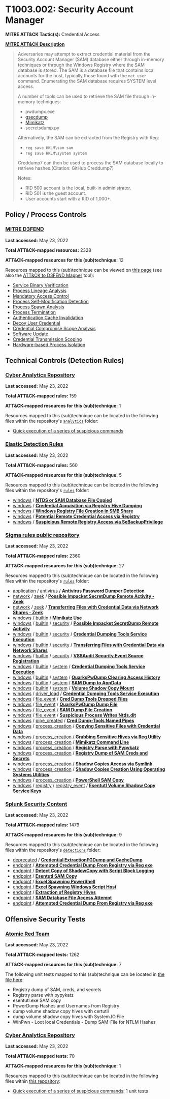 # T1003.002: Security Account Manager
**MITRE ATT&CK Tactic(s):** Credential Access

**[MITRE ATT&CK Description](https://attack.mitre.org/techniques/T1003/002)**
<blockquote>Adversaries may attempt to extract credential material from the Security Account Manager (SAM) database either through in-memory techniques or through the Windows Registry where the SAM database is stored. The SAM is a database file that contains local accounts for the host, typically those found with the <code>net user</code> command. Enumerating the SAM database requires SYSTEM level access.

A number of tools can be used to retrieve the SAM file through in-memory techniques:

* pwdumpx.exe
* [gsecdump](https://attack.mitre.org/software/S0008)
* [Mimikatz](https://attack.mitre.org/software/S0002)
* secretsdump.py

Alternatively, the SAM can be extracted from the Registry with Reg:

* <code>reg save HKLM\sam sam</code>
* <code>reg save HKLM\system system</code>

Creddump7 can then be used to process the SAM database locally to retrieve hashes.(Citation: GitHub Creddump7)

Notes: 
* RID 500 account is the local, built-in administrator.
* RID 501 is the guest account.
* User accounts start with a RID of 1,000+.
</blockquote>

## Policy / Process Controls
### [MITRE D3FEND](https://d3fend.mitre.org/)
**Last accessed:** May 23, 2022

**Total ATT&CK-mapped resources:** 2328

**ATT&CK-mapped resources for this (sub)technique:** 12

Resources mapped to this (sub)technique can be viewed on [this page](https://d3fend.mitre.org/) (see also the [ATT&CK to D3FEND Mapper](https://d3fend.mitre.org/tools/attack-mapper) tool):

* [Service Binary Verification](https://d3fend.mitre.org/technique/d3f:ServiceBinaryVerification)
* [Process Lineage Analysis](https://d3fend.mitre.org/technique/d3f:ProcessLineageAnalysis)
* [Mandatory Access Control](https://d3fend.mitre.org/technique/d3f:MandatoryAccessControl)
* [Process Self-Modification Detection](https://d3fend.mitre.org/technique/d3f:ProcessSelf-ModificationDetection)
* [Process Spawn Analysis](https://d3fend.mitre.org/technique/d3f:ProcessSpawnAnalysis)
* [Process Termination](https://d3fend.mitre.org/technique/d3f:ProcessTermination)
* [Authentication Cache Invalidation](https://d3fend.mitre.org/technique/d3f:AuthenticationCacheInvalidation)
* [Decoy User Credential](https://d3fend.mitre.org/technique/d3f:DecoyUserCredential)
* [Credential Compromise Scope Analysis](https://d3fend.mitre.org/technique/d3f:CredentialCompromiseScopeAnalysis)
* [Software Update](https://d3fend.mitre.org/technique/d3f:SoftwareUpdate)
* [Credential Transmission Scoping](https://d3fend.mitre.org/technique/d3f:CredentialTransmissionScoping)
* [Hardware-based Process Isolation](https://d3fend.mitre.org/technique/d3f:Hardware-basedProcessIsolation)

## Technical Controls (Detection Rules)
### [Cyber Analytics Repository](https://car.mitre.org)
**Last accessed:** May 23, 2022

**Total ATT&CK-mapped rules:** 159

**ATT&CK-mapped resources for this (sub)technique:** 1

Resources mapped to this (sub)technique can be located in the following files within the repository's <code>[analytics](https://github.com/mitre-attack/car/blob/master/analytics)</code> folder:

* [Quick execution of a series of suspicious commands](https://github.com/mitre-attack/car/tree/master/analytics/CAR-2013-04-002.yaml)

### [Elastic Detection Rules](https://github.com/elastic/detection-rules)
**Last accessed:** May 23, 2022

**Total ATT&CK-mapped rules:** 560

**ATT&CK-mapped resources for this (sub)technique:** 5

Resources mapped to this (sub)technique can be located in the following files within the repository's <code>[rules](https://github.com/elastic/detection-rules/tree/main/rules)</code> folder:

* [windows](https://github.com/elastic/detection-rules/tree/main/rules/windows/) / **[NTDS or SAM Database File Copied](https://github.com/elastic/detection-rules/blob/main/rules/windows/credential_access_copy_ntds_sam_volshadowcp_cmdline.toml)**
* [windows](https://github.com/elastic/detection-rules/tree/main/rules/windows/) / **[Credential Acquisition via Registry Hive Dumping](https://github.com/elastic/detection-rules/blob/main/rules/windows/credential_access_dump_registry_hives.toml)**
* [windows](https://github.com/elastic/detection-rules/tree/main/rules/windows/) / **[Windows Registry File Creation in SMB Share](https://github.com/elastic/detection-rules/blob/main/rules/windows/credential_access_moving_registry_hive_via_smb.toml)**
* [windows](https://github.com/elastic/detection-rules/tree/main/rules/windows/) / **[Potential Remote Credential Access via Registry](https://github.com/elastic/detection-rules/blob/main/rules/windows/credential_access_remote_sam_secretsdump.toml)**
* [windows](https://github.com/elastic/detection-rules/tree/main/rules/windows/) / **[Suspicious Remote Registry Access via SeBackupPrivilege](https://github.com/elastic/detection-rules/blob/main/rules/windows/credential_access_suspicious_winreg_access_via_sebackup_priv.toml)**

### [Sigma rules public repository](https://github.com/SigmaHQ/sigma)
**Last accessed:** May 23, 2022

**Total ATT&CK-mapped rules:** 2360

**ATT&CK-mapped resources for this (sub)technique:** 27

Resources mapped to this (sub)technique can be located in the following files within the repository's <code>[rules](https://github.com/SigmaHQ/sigma/tree/master/rules)</code> folder:

* [application](https://github.com/SigmaHQ/sigma/tree/master/rules/application/) / [antivirus](https://github.com/SigmaHQ/sigma/tree/master/rules/application/antivirus/) / **[Antivirus Password Dumper Detection](https://github.com/SigmaHQ/sigma/blob/master/rules/application/antivirus/av_password_dumper.yml)**
* [network](https://github.com/SigmaHQ/sigma/tree/master/rules/network/) / [zeek](https://github.com/SigmaHQ/sigma/tree/master/rules/network/zeek/) / **[Possible Impacket SecretDump Remote Activity - Zeek](https://github.com/SigmaHQ/sigma/blob/master/rules/network/zeek/zeek_smb_converted_win_impacket_secretdump.yml)**
* [network](https://github.com/SigmaHQ/sigma/tree/master/rules/network/) / [zeek](https://github.com/SigmaHQ/sigma/tree/master/rules/network/zeek/) / **[Transferring Files with Credential Data via Network Shares - Zeek](https://github.com/SigmaHQ/sigma/blob/master/rules/network/zeek/zeek_smb_converted_win_transferring_files_with_credential_data.yml)**
* [windows](https://github.com/SigmaHQ/sigma/tree/master/rules/windows/) / [builtin](https://github.com/SigmaHQ/sigma/tree/master/rules/windows/builtin/) / **[Mimikatz Use](https://github.com/SigmaHQ/sigma/blob/master/rules/windows/builtin/win_alert_mimikatz_keywords.yml)**
* [windows](https://github.com/SigmaHQ/sigma/tree/master/rules/windows/) / [builtin](https://github.com/SigmaHQ/sigma/tree/master/rules/windows/builtin/) / [security](https://github.com/SigmaHQ/sigma/tree/master/rules/windows/builtin/security/) / **[Possible Impacket SecretDump Remote Activity](https://github.com/SigmaHQ/sigma/blob/master/rules/windows/builtin/security/win_impacket_secretdump.yml)**
* [windows](https://github.com/SigmaHQ/sigma/tree/master/rules/windows/) / [builtin](https://github.com/SigmaHQ/sigma/tree/master/rules/windows/builtin/) / [security](https://github.com/SigmaHQ/sigma/tree/master/rules/windows/builtin/security/) / **[Credential Dumping Tools Service Execution](https://github.com/SigmaHQ/sigma/blob/master/rules/windows/builtin/security/win_security_mal_creddumper.yml)**
* [windows](https://github.com/SigmaHQ/sigma/tree/master/rules/windows/) / [builtin](https://github.com/SigmaHQ/sigma/tree/master/rules/windows/builtin/) / [security](https://github.com/SigmaHQ/sigma/tree/master/rules/windows/builtin/security/) / **[Transferring Files with Credential Data via Network Shares](https://github.com/SigmaHQ/sigma/blob/master/rules/windows/builtin/security/win_transferring_files_with_credential_data_via_network_shares.yml)**
* [windows](https://github.com/SigmaHQ/sigma/tree/master/rules/windows/) / [builtin](https://github.com/SigmaHQ/sigma/tree/master/rules/windows/builtin/) / [security](https://github.com/SigmaHQ/sigma/tree/master/rules/windows/builtin/security/) / **[VSSAudit Security Event Source Registration](https://github.com/SigmaHQ/sigma/blob/master/rules/windows/builtin/security/win_vssaudit_secevent_source_registration.yml)**
* [windows](https://github.com/SigmaHQ/sigma/tree/master/rules/windows/) / [builtin](https://github.com/SigmaHQ/sigma/tree/master/rules/windows/builtin/) / [system](https://github.com/SigmaHQ/sigma/tree/master/rules/windows/builtin/system/) / **[Credential Dumping Tools Service Execution](https://github.com/SigmaHQ/sigma/blob/master/rules/windows/builtin/system/win_mal_creddumper.yml)**
* [windows](https://github.com/SigmaHQ/sigma/tree/master/rules/windows/) / [builtin](https://github.com/SigmaHQ/sigma/tree/master/rules/windows/builtin/) / [system](https://github.com/SigmaHQ/sigma/tree/master/rules/windows/builtin/system/) / **[QuarksPwDump Clearing Access History](https://github.com/SigmaHQ/sigma/blob/master/rules/windows/builtin/system/win_quarkspwdump_clearing_hive_access_history.yml)**
* [windows](https://github.com/SigmaHQ/sigma/tree/master/rules/windows/) / [builtin](https://github.com/SigmaHQ/sigma/tree/master/rules/windows/builtin/) / [system](https://github.com/SigmaHQ/sigma/tree/master/rules/windows/builtin/system/) / **[SAM Dump to AppData](https://github.com/SigmaHQ/sigma/blob/master/rules/windows/builtin/system/win_susp_sam_dump.yml)**
* [windows](https://github.com/SigmaHQ/sigma/tree/master/rules/windows/) / [builtin](https://github.com/SigmaHQ/sigma/tree/master/rules/windows/builtin/) / [system](https://github.com/SigmaHQ/sigma/tree/master/rules/windows/builtin/system/) / **[Volume Shadow Copy Mount](https://github.com/SigmaHQ/sigma/blob/master/rules/windows/builtin/system/win_volume_shadow_copy_mount.yml)**
* [windows](https://github.com/SigmaHQ/sigma/tree/master/rules/windows/) / [driver_load](https://github.com/SigmaHQ/sigma/tree/master/rules/windows/driver_load/) / **[Credential Dumping Tools Service Execution](https://github.com/SigmaHQ/sigma/blob/master/rules/windows/driver_load/driver_load_mal_creddumper.yml)**
* [windows](https://github.com/SigmaHQ/sigma/tree/master/rules/windows/) / [file_event](https://github.com/SigmaHQ/sigma/tree/master/rules/windows/file_event/) / **[Cred Dump Tools Dropped Files](https://github.com/SigmaHQ/sigma/blob/master/rules/windows/file_event/file_event_win_cred_dump_tools_dropped_files.yml)**
* [windows](https://github.com/SigmaHQ/sigma/tree/master/rules/windows/) / [file_event](https://github.com/SigmaHQ/sigma/tree/master/rules/windows/file_event/) / **[QuarksPwDump Dump File](https://github.com/SigmaHQ/sigma/blob/master/rules/windows/file_event/file_event_win_quarkspw_filedump.yml)**
* [windows](https://github.com/SigmaHQ/sigma/tree/master/rules/windows/) / [file_event](https://github.com/SigmaHQ/sigma/tree/master/rules/windows/file_event/) / **[SAM Dump File Creation](https://github.com/SigmaHQ/sigma/blob/master/rules/windows/file_event/file_event_win_sam_dump.yml)**
* [windows](https://github.com/SigmaHQ/sigma/tree/master/rules/windows/) / [file_event](https://github.com/SigmaHQ/sigma/tree/master/rules/windows/file_event/) / **[Suspicious Process Writes Ntds.dit](https://github.com/SigmaHQ/sigma/blob/master/rules/windows/file_event/file_event_win_susp_ntds_dit.yml)**
* [windows](https://github.com/SigmaHQ/sigma/tree/master/rules/windows/) / [pipe_created](https://github.com/SigmaHQ/sigma/tree/master/rules/windows/pipe_created/) / **[Cred Dump-Tools Named Pipes](https://github.com/SigmaHQ/sigma/blob/master/rules/windows/pipe_created/pipe_created_cred_dump_tools_named_pipes.yml)**
* [windows](https://github.com/SigmaHQ/sigma/tree/master/rules/windows/) / [process_creation](https://github.com/SigmaHQ/sigma/tree/master/rules/windows/process_creation/) / **[Copying Sensitive Files with Credential Data](https://github.com/SigmaHQ/sigma/blob/master/rules/windows/process_creation/proc_creation_win_copying_sensitive_files_with_credential_data.yml)**
* [windows](https://github.com/SigmaHQ/sigma/tree/master/rules/windows/) / [process_creation](https://github.com/SigmaHQ/sigma/tree/master/rules/windows/process_creation/) / **[Grabbing Sensitive Hives via Reg Utility](https://github.com/SigmaHQ/sigma/blob/master/rules/windows/process_creation/proc_creation_win_grabbing_sensitive_hives_via_reg.yml)**
* [windows](https://github.com/SigmaHQ/sigma/tree/master/rules/windows/) / [process_creation](https://github.com/SigmaHQ/sigma/tree/master/rules/windows/process_creation/) / **[Mimikatz Command Line](https://github.com/SigmaHQ/sigma/blob/master/rules/windows/process_creation/proc_creation_win_mimikatz_command_line.yml)**
* [windows](https://github.com/SigmaHQ/sigma/tree/master/rules/windows/) / [process_creation](https://github.com/SigmaHQ/sigma/tree/master/rules/windows/process_creation/) / **[Registry Parse with Pypykatz](https://github.com/SigmaHQ/sigma/blob/master/rules/windows/process_creation/proc_creation_win_pypykatz.yml)**
* [windows](https://github.com/SigmaHQ/sigma/tree/master/rules/windows/) / [process_creation](https://github.com/SigmaHQ/sigma/tree/master/rules/windows/process_creation/) / **[Registry Dump of SAM Creds and Secrets](https://github.com/SigmaHQ/sigma/blob/master/rules/windows/process_creation/proc_creation_win_reg_dump_sam.yml)**
* [windows](https://github.com/SigmaHQ/sigma/tree/master/rules/windows/) / [process_creation](https://github.com/SigmaHQ/sigma/tree/master/rules/windows/process_creation/) / **[Shadow Copies Access via Symlink](https://github.com/SigmaHQ/sigma/blob/master/rules/windows/process_creation/proc_creation_win_shadow_copies_access_symlink.yml)**
* [windows](https://github.com/SigmaHQ/sigma/tree/master/rules/windows/) / [process_creation](https://github.com/SigmaHQ/sigma/tree/master/rules/windows/process_creation/) / **[Shadow Copies Creation Using Operating Systems Utilities](https://github.com/SigmaHQ/sigma/blob/master/rules/windows/process_creation/proc_creation_win_shadow_copies_creation.yml)**
* [windows](https://github.com/SigmaHQ/sigma/tree/master/rules/windows/) / [process_creation](https://github.com/SigmaHQ/sigma/tree/master/rules/windows/process_creation/) / **[PowerShell SAM Copy](https://github.com/SigmaHQ/sigma/blob/master/rules/windows/process_creation/proc_creation_win_susp_powershell_sam_access.yml)**
* [windows](https://github.com/SigmaHQ/sigma/tree/master/rules/windows/) / [registry](https://github.com/SigmaHQ/sigma/tree/master/rules/windows/registry/) / [registry_event](https://github.com/SigmaHQ/sigma/tree/master/rules/windows/registry/registry_event/) / **[Esentutl Volume Shadow Copy Service Keys](https://github.com/SigmaHQ/sigma/blob/master/rules/windows/registry/registry_event/registry_event_esentutl_volume_shadow_copy_service_keys.yml)**

### [Splunk Security Content](https://github.com/splunk/security_content)
**Last accessed:** May 23, 2022

**Total ATT&CK-mapped rules:** 1479

**ATT&CK-mapped resources for this (sub)technique:** 9

Resources mapped to this (sub)technique can be located in the following files within the repository's <code>[detections](https://github.com/splunk/security_content/tree/develop/detections)</code> folder:

* [deprecated](https://github.com/splunk/security_content/tree/develop/detections/deprecated/) / **[Credential ExtractionFGDump and CacheDump](https://github.com/splunk/security_content/blob/develop/detections/deprecated/ssa___credential_extraction_fgdump_cachedump_v_option.yml)**
* [endpoint](https://github.com/splunk/security_content/tree/develop/detections/endpoint/) / **[Attempted Credential Dump From Registry via Reg exe](https://github.com/splunk/security_content/blob/develop/detections/endpoint/attempted_credential_dump_from_registry_via_reg_exe.yml)**
* [endpoint](https://github.com/splunk/security_content/tree/develop/detections/endpoint/) / **[Detect Copy of ShadowCopy with Script Block Logging](https://github.com/splunk/security_content/blob/develop/detections/endpoint/detect_copy_of_shadowcopy_with_script_block_logging.yml)**
* [endpoint](https://github.com/splunk/security_content/tree/develop/detections/endpoint/) / **[Esentutl SAM Copy](https://github.com/splunk/security_content/blob/develop/detections/endpoint/esentutl_sam_copy.yml)**
* [endpoint](https://github.com/splunk/security_content/tree/develop/detections/endpoint/) / **[Excel Spawning PowerShell](https://github.com/splunk/security_content/blob/develop/detections/endpoint/excel_spawning_powershell.yml)**
* [endpoint](https://github.com/splunk/security_content/tree/develop/detections/endpoint/) / **[Excel Spawning Windows Script Host](https://github.com/splunk/security_content/blob/develop/detections/endpoint/excel_spawning_windows_script_host.yml)**
* [endpoint](https://github.com/splunk/security_content/tree/develop/detections/endpoint/) / **[Extraction of Registry Hives](https://github.com/splunk/security_content/blob/develop/detections/endpoint/extraction_of_registry_hives.yml)**
* [endpoint](https://github.com/splunk/security_content/tree/develop/detections/endpoint/) / **[SAM Database File Access Attempt](https://github.com/splunk/security_content/blob/develop/detections/endpoint/sam_database_file_access_attempt.yml)**
* [endpoint](https://github.com/splunk/security_content/tree/develop/detections/endpoint/) / **[Attempted Credential Dump From Registry via Reg exe](https://github.com/splunk/security_content/blob/develop/detections/endpoint/ssa___attempted_credential_dump_from_registry_via_reg_exe.yml)**


## Offensive Security Tests
### [Atomic Red Team](https://github.com/redcanaryco/atomic-red-team)
**Last accessed:** May 23, 2022

**Total ATT&CK-mapped tests:** 1262

**ATT&CK-mapped resources for this (sub)technique:** 7

The following unit tests mapped to this (sub)technique can be located in [the file here](https://github.com/redcanaryco/atomic-red-team/tree/master/atomics/T1003.002/T1003.002.yaml):

* Registry dump of SAM, creds, and secrets
* Registry parse with pypykatz
* esentutl.exe SAM copy
* PowerDump Hashes and Usernames from Registry
* dump volume shadow copy hives with certutil
* dump volume shadow copy hives with System.IO.File
* WinPwn - Loot local Credentials - Dump SAM-File for NTLM Hashes

### [Cyber Analytics Repository](https://car.mitre.org)
**Last accessed:** May 23, 2022

**Total ATT&CK-mapped tests:** 70

**ATT&CK-mapped resources for this (sub)technique:** 1

Resources mapped to this (sub)technique can be located in the following files within [this repository](https://github.com/mitre-attack/car/blob/master/analytics):

* [Quick execution of a series of suspicious commands](https://github.com/mitre-attack/car/tree/master/analytics/CAR-2013-04-002.yaml): 1 unit tests

